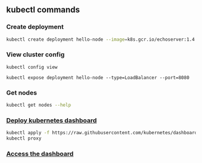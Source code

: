 ## kubectl commands

### Create deployment
```bash
kubectl create deployment hello-node --image=k8s.gcr.io/echoserver:1.4
```

### View cluster config
```
kubectl config view

kubectl expose deployment hello-node --type=LoadBalancer --port=8080
```

### Get nodes
```bash
kubectl get nodes --help
```

### [Deploy kubernetes dashboard](https://kubernetes.io/docs/tasks/access-application-cluster/web-ui-dashboard/)
```bash
kubectl apply -f https://raw.githubusercontent.com/kubernetes/dashboard/v2.5.0/aio/deploy/recommended.yaml
kubectl proxy
```
### [Access the dashboard](http://localhost:8001/api/v1/namespaces/kubernetes-dashboard/services/https:kubernetes-dashboard:/proxy/#/login)
